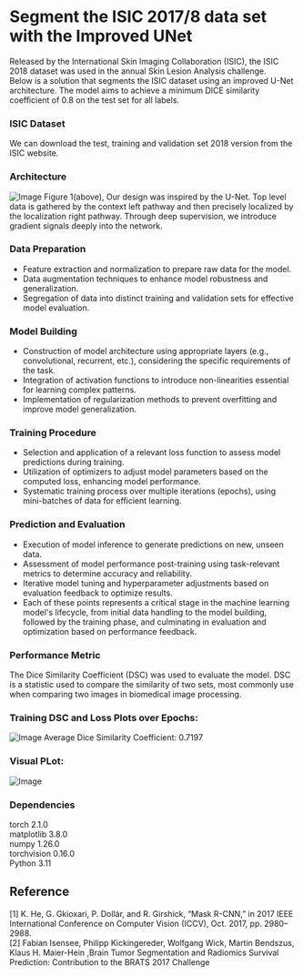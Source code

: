 # Segment the ISIC 2017/8 data set with the Improved UNet
Released by the International Skin Imaging Collaboration (ISIC), the ISIC 2018 dataset was used in the annual Skin Lesion Analysis challenge.  
Below is a solution that segments the ISIC dataset using an improved U-Net architecture. The model aims to achieve a minimum DICE similarity coefficient of 0.8 on the test set for all labels.  

### ISIC Dataset
We can download the test, training and validation set 2018 version from the ISIC website.  

### Architecture
![Image](https://github.com/jyz523/PatternAnalysis-2023/assets/125327045/88cd0f74-a50f-4aaf-921f-76f108f943e2)
Figure 1(above), Our design was inspired by the U-Net. Top level data is gathered by the context left pathway and then precisely localized by the localization right pathway.  Through deep supervision, we introduce gradient signals deeply into the network.

### Data Preparation  
- Feature extraction and normalization to prepare raw data for the model.  
- Data augmentation techniques to enhance model robustness and generalization.  
- Segregation of data into distinct training and validation sets for effective model evaluation.  
 
### Model Building  
- Construction of model architecture using appropriate layers (e.g., convolutional, recurrent, etc.), considering the specific requirements of the task.  
- Integration of activation functions to introduce non-linearities essential for learning complex patterns.  
- Implementation of regularization methods to prevent overfitting and improve model generalization.  

### Training Procedure  
- Selection and application of a relevant loss function to assess model predictions during training.  
- Utilization of optimizers to adjust model parameters based on the computed loss, enhancing model performance.  
- Systematic training process over multiple iterations (epochs), using mini-batches of data for efficient learning.  

### Prediction and Evaluation  
- Execution of model inference to generate predictions on new, unseen data.  
- Assessment of model performance post-training using task-relevant metrics to determine accuracy and reliability.  
- Iterative model tuning and hyperparameter adjustments based on evaluation feedback to optimize results.  
- Each of these points represents a critical stage in the machine learning model's lifecycle, from initial data handling to the model building, followed by the training phase, and culminating in evaluation and optimization based on performance feedback.  

### Performance Metric
The Dice Similarity Coefficient (DSC) was used to evaluate the model. DSC is a statistic used to compare the similarity of two sets, most commonly use when comparing two images in biomedical image processing.  

### Training DSC and Loss Plots over Epochs:
![Image](https://github.com/jyz523/PatternAnalysis-2023/assets/125327045/6ad6ed69-5483-4f55-89ce-1cad501deb80)
Average Dice Similarity Coefficient: 0.7197

### Visual PLot:  
![Image](https://github.com/jyz523/PatternAnalysis-2023/assets/125327045/c86cf3c5-f823-4d6d-a033-f3da4214a490)  


### Dependencies 
torch 2.1.0  
matplotlib 3.8.0  
numpy 1.26.0  
torchvision 0.16.0  
Python 3.11  

## **Reference** 
[1] K. He, G. Gkioxari, P. Dollár, and R. Girshick, “Mask R-CNN,” in 2017 IEEE International Conference on
Computer Vision (ICCV), Oct. 2017, pp. 2980–2988.  
[2] Fabian Isensee, Philipp Kickingereder, Wolfgang Wick, Martin Bendszus, Klaus H. Maier-Hein ,Brain Tumor Segmentation and Radiomics Survival Prediction: Contribution to the BRATS 2017 Challenge  
